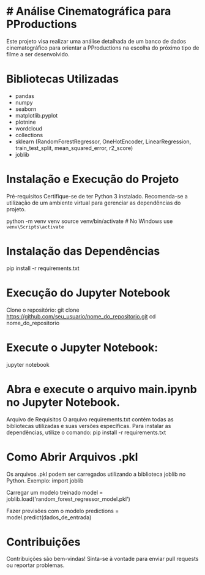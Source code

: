 # # Análise Cinematográfica para PProductions
Este projeto visa realizar uma análise detalhada de um banco de dados cinematográfico para orientar a PProductions na escolha do próximo tipo de filme a ser desenvolvido.

# Bibliotecas Utilizadas
- pandas
- numpy
- seaborn
- matplotlib.pyplot
- plotnine
- wordcloud
- collections
- sklearn (RandomForestRegressor, OneHotEncoder, LinearRegression, train_test_split, mean_squared_error, r2_score)
- joblib

# Instalação e Execução do Projeto
Pré-requisitos
Certifique-se de ter Python 3 instalado. Recomenda-se a utilização de um ambiente virtual para gerenciar as dependências do projeto.

python -m venv venv
source venv/bin/activate  # No Windows use `venv\Scripts\activate`

# Instalação das Dependências
pip install -r requirements.txt

# Execução do Jupyter Notebook
Clone o repositório:
git clone https://github.com/seu_usuario/nome_do_repositorio.git
cd nome_do_repositorio

# Execute o Jupyter Notebook:
jupyter notebook

# Abra e execute o arquivo main.ipynb no Jupyter Notebook.
Arquivo de Requisitos
O arquivo requirements.txt contém todas as bibliotecas utilizadas e suas versões específicas. Para instalar as dependências, utilize o comando:
pip install -r requirements.txt

# Como Abrir Arquivos .pkl
Os arquivos .pkl podem ser carregados utilizando a biblioteca joblib no Python. Exemplo:
import joblib

Carregar um modelo treinado
model = joblib.load('random_forest_regressor_model.pkl') 

Fazer previsões com o modelo
predictions = model.predict(dados_de_entrada)

# Contribuições
Contribuições são bem-vindas! Sinta-se à vontade para enviar pull requests ou reportar problemas.
